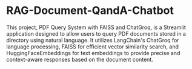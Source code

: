 # RAG-Document-QandA-Chatbot
This project, PDF Query System with FAISS and ChatGroq, is a Streamlit application designed to allow users to query PDF documents stored in a directory using natural language. It utilizes LangChain's ChatGroq for language processing, FAISS for efficient vector similarity search, and HuggingFaceEmbeddings for text embeddings to provide precise and context-aware responses based on the document content.
